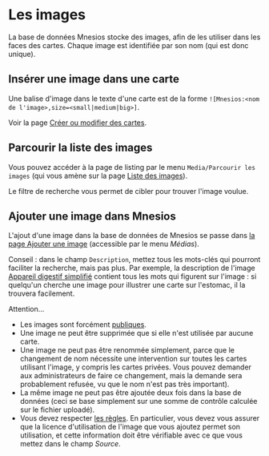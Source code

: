 ﻿---
nav_order: 7
permalink: /media.html
---

# Les images

La base de données Mnesios stocke des images, afin de les utiliser dans les faces des cartes. Chaque image est identifiée par son nom (qui est donc unique).

## Insérer une image dans une carte

Une balise d'image dans le texte d'une carte est de la forme `![Mnesios:<nom de l'image>,size=<small|medium|big>]`.

Voir la page [Créer ou modifier des cartes](authoring.md#images).

## Parcourir la liste des images

Vous pouvez accéder à la page de listing par le menu `Media/Parcourir les images` (qui vous amène sur la page [Liste des images](https://www.mnesios.com/Media/Index)<i class="intextlogo"></i>).

Le filtre de recherche vous permet de cibler pour trouver l'image voulue.

## Ajouter une image dans Mnesios 

L'ajout d'une image dans la base de données de Mnesios se passe dans [la page Ajouter une image](https://www.mnesios.com/Media/Upload)<i class="intextlogo"></i> (accessible par le menu _Médias_).

Conseil : dans le champ `Description`, mettez tous les mots-clés qui pourront faciliter la recherche, mais pas plus. Par exemple, la description de l'image [Appareil digestif simplifié](https://www.mnesios.com/Media/Index/?ImageId=400f50f8-065c-45be-3697-08d94a841337)<i class="intextlogo"></i> contient tous les mots qui figurent sur l'image : si quelqu'un cherche une image pour illustrer une carte sur l'estomac, il la trouvera facilement.

Attention...

- Les images sont forcément [publiques](rules.md#contenu-public).
- Une image ne peut être supprimée que si elle n'est utilisée par aucune carte.
- Une image ne peut pas être renommée simplement, parce que le changement de nom nécessite une intervention sur toutes les cartes utilisant l'image, y compris les cartes privées. Vous pouvez demander aux administrateurs de faire ce changement, mais la demande sera probablement refusée, vu que le nom n'est pas très important).
- La même image ne peut pas être ajoutée deux fois dans la base de données (ceci se base simplement sur une somme de contrôle calculée sur le fichier uploadé).
- Vous devez respecter [les règles](rules.md#droits-dauteur-et-autres-règles). En particulier, vous devez vous assurer que la licence d'utilisation de l'image que vous ajoutez permet son utilisation, et cette information doit être vérifiable avec ce que vous mettez dans le champ _Source_.

